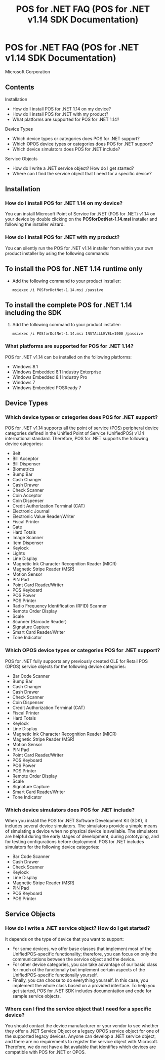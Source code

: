 ﻿---
title: POS for .NET FAQ (POS for .NET v1.14 SDK Documentation)
description: POS for .NET FAQ (POS for .NET v1.14 SDK Documentation)
ms.date: 04/01/2017
ms.topic: how-to
ms.custom: pos-restored-from-archive
---

# POS for .NET FAQ (POS for .NET v1.14 SDK Documentation)

Microsoft Corporation

## Contents

Installation

- How do I install POS for .NET 1.14 on my device?
- How do I install POS for .NET with my product?
- What platforms are supported for POS for .NET 1.14?

Device Types

- Which device types or categories does POS for .NET support?
- Which OPOS device types or categories does POS for .NET support?
- Which device simulators does POS for .NET include?

Service Objects

- How do I write a .NET service object? How do I get started?
- Where can I find the service object that I need for a specific device?

## Installation

### How do I install POS for .NET 1.14 on my device?

You can install Microsoft Point of Service for .NET (POS for .NET) v1.14 on your device by double clicking on the **POSforDotNet-1.14.msi** installer and following the installer wizard.

### How do I install POS for .NET with my product?

You can silently run the POS for .NET v1.14 installer from within your own product installer by using the following commands:

## To install the POS for .NET 1.14 runtime only

- Add the following command to your product installer:

    `msiexec /i POSforDotNet-1.14.msi /passive`

## To install the complete POS for .NET 1.14 including the SDK

1. Add the following command to your product installer:

    `msiexec /i POSforDotNet-1.14.msi INSTALLLEVEL=1000 /passive`

### What platforms are supported for POS for .NET 1.14?

POS for .NET v1.14 can be installed on the following platforms:

- Windows 8.1
- Windows Embedded 8.1 Industry Enterprise
- Windows Embedded 8.1 Industry Pro
- Windows 7
- Windows Embedded POSReady 7

## Device Types

### Which device types or categories does POS for .NET support?

POS for .NET v1.14 supports all the point of service (POS) peripheral device categories defined in the Unified Point of Service (UnifiedPOS) v1.14 international standard. Therefore, POS for .NET supports the following device categories:

- Belt
- Bill Acceptor
- Bill Dispenser
- Biometrics
- Bump Bar
- Cash Changer
- Cash Drawer
- Check Scanner
- Coin Acceptor
- Coin Dispenser
- Credit Authorization Terminal (CAT)
- Electronic Journal
- Electronic Value Reader/Writer
- Fiscal Printer
- Gate
- Hard Totals
- Image Scanner
- Item Dispenser
- Keylock
- Lights
- Line Display
- Magnetic Ink Character Recognition Reader (MICR)
- Magnetic Stripe Reader (MSR)
- Motion Sensor
- PIN Pad
- Point Card Reader/Writer
- POS Keyboard
- POS Power
- POS Printer
- Radio Frequency Identification (RFID) Scanner
- Remote Order Display
- Scale
- Scanner (Barcode Reader)
- Signature Capture
- Smart Card Reader/Writer
- Tone Indicator

### Which OPOS device types or categories POS for .NET support?

POS for .NET fully supports any previously created OLE for Retail POS (OPOS) service objects for the following device categories:

- Bar Code Scanner
- Bump Bar
- Cash Changer
- Cash Drawer
- Check Scanner
- Coin Dispenser
- Credit Authorization Terminal (CAT)
- Fiscal Printer
- Hard Totals
- Keylock
- Line Display
- Magnetic Ink Character Recognition Reader (MICR)
- Magnetic Stripe Reader (MSR)
- Motion Sensor
- PIN Pad
- Point Card Reader/Writer
- POS Keyboard
- POS Power
- POS Printer
- Remote Order Display
- Scale
- Signature Capture
- Smart Card Reader/Writer
- Tone Indicator

### Which device simulators does POS for .NET include?

When you install the POS for .NET Software Development Kit (SDK), it includes several device simulators. The simulators provide a simple means of simulating a device when no physical device is available. The simulators are helpful during the early stages of development, during prototyping, and for testing configurations before deployment. POS for .NET includes simulators for the following device categories:

- Bar Code Scanner
- Cash Drawer
- Check Scanner
- Keylock
- Line Display
- Magnetic Stripe Reader (MSR)
- PIN Pad
- POS Keyboard
- POS Printer

## Service Objects

### How do I write a .NET service object? How do I get started?

It depends on the type of device that you want to support:

- For some devices, we offer base classes that implement most of the UnifiedPOS-specific functionality; therefore, you can focus on only the communications between the service object and the device.
- For other device categories, you can take advantage of our basic class for much of the functionally but implement certain aspects of the UnifiedPOS-specific functionally yourself.
- Finally, you can choose to do everything yourself. In this case, you implement the whole class based on a provided interface. To help you get started, POS for .NET SDK includes documentation and code for sample service objects.

### Where can I find the service object that I need for a specific device?

You should contact the device manufacturer or your vendor to see whether they offer a .NET Service Object or a legacy OPOS service object for one of the supported legacy devices. Anyone can develop a .NET service object, and there are no requirements to register the service object with Microsoft. Therefore, we do not have a list available that identifies which devices are compatible with POS for .NET or OPOS.

